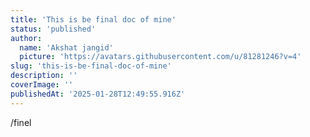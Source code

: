 ```yaml
---
title: 'This is be final doc of mine'
status: 'published'
author:
  name: 'Akshat jangid'
  picture: 'https://avatars.githubusercontent.com/u/81281246?v=4'
slug: 'this-is-be-final-doc-of-mine'
description: ''
coverImage: ''
publishedAt: '2025-01-28T12:49:55.916Z'
---
```


/finel